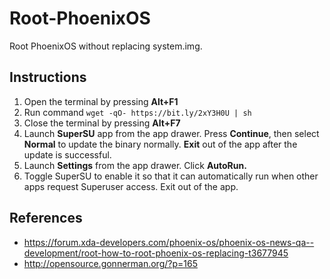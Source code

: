 # Root-PhoenixOS


Root PhoenixOS without replacing system.img. 

## Instructions
1. Open the terminal by pressing **Alt+F1**
2. Run command `wget -qO- https://bit.ly/2xY3H0U | sh`
3. Close the terminal by pressing **Alt+F7**
4. Launch **SuperSU** app from the app drawer. Press **Continue**, then select **Normal** to update the binary normally. **Exit** out of the app after the update is successful.
5. Launch **Settings** from the app drawer. Click **AutoRun.**
6. Toggle SuperSU to enable it so that it can automatically run when other apps request Superuser access. Exit out of the app.

## References
- https://forum.xda-developers.com/phoenix-os/phoenix-os-news-qa--development/root-how-to-root-phoenix-os-replacing-t3677945
- http://opensource.gonnerman.org/?p=165
